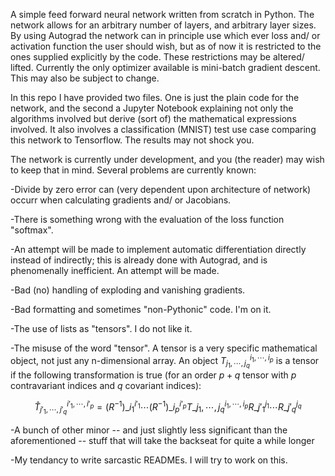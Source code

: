 A simple feed forward neural network written from scratch in Python. 
The network allows for an arbitrary number of layers, and arbitrary layer sizes. 
By using Autograd the network can in principle use which ever loss and/ or activation function the user should wish, but as of now it is restricted to the ones supplied explicitly by the code. These restrictions may be altered/ lifted.
Currently the only optimizer available is mini-batch gradient descent. This may also be subject to change.

In this repo I have provided two files. One is just the plain code for the network, and the second a Jupyter Notebook explaining not only the algorithms involved but derive (sort of) the mathematical expressions involved. It also involves a classification (MNIST) test use case comparing this network to Tensorflow. The results may not shock you.

The network is currently under development, and you (the reader) may wish to keep that in mind. Several problems are currently known:

  -Divide by zero error can (very dependent upon architecture of network) occurr when calculating gradients and/ or Jacobians.
  
  -There is something wrong with the evaluation of the loss function "softmax".
  
  -An attempt will be made to implement automatic differentiation directly instead of indirectly; this is already done with Autograd, and is phenomenally inefficient. An attempt will be made. 
  
  -Bad (no) handling of exploding and vanishing gradients. 
  
  -Bad formatting and sometimes "non-Pythonic" code. I'm on it.
  
  -The use of lists as "tensors". I do not like it.
  
  -The misuse of the word "tensor". A tensor is a very specific mathematical object, not just any n-dimensional array. An object $T_{j_1,\cdots,j_q}^{i_1,\cdots,i_p}$ is a tensor if the following transformation is true (for an order $p+q$ tensor with $p$ contravariant indices and $q$ covariant indices):
  
$$
\hat{T}_{j'_1,\cdots,j'_q}^{i'_1,\cdots,i'_p}=(R^{-1})\_{i_1}^{i'_1}  \cdots  (R^{-1})\_{i_p}^{i'_p}T\_{j_1,\cdots,j_q}^{i_1,\cdots,i_p}R\_{j'_1}^{j_1}\cdots R\_{j'_q}^{j_q}
$$
  
-A bunch of other minor -- and just slightly less significant than the aforementioned -- stuff that will take the backseat for quite a while longer  

-My tendancy to write sarcastic READMEs. I will try to work on this.
